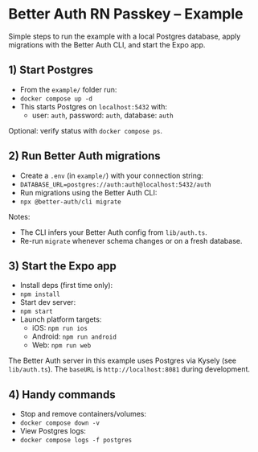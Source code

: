 # Better Auth RN Passkey – Example

Simple steps to run the example with a local Postgres database, apply migrations with the Better Auth CLI, and start the Expo app.

## 1) Start Postgres
- From the `example/` folder run:
- `docker compose up -d`
- This starts Postgres on `localhost:5432` with:
  - user: `auth`, password: `auth`, database: `auth`

Optional: verify status with `docker compose ps`.

## 2) Run Better Auth migrations
- Create a `.env` (in `example/`) with your connection string:
- `DATABASE_URL=postgres://auth:auth@localhost:5432/auth`
- Run migrations using the Better Auth CLI:
- `npx @better-auth/cli migrate`

Notes:
- The CLI infers your Better Auth config from `lib/auth.ts`.
- Re-run `migrate` whenever schema changes or on a fresh database.

## 3) Start the Expo app
- Install deps (first time only):
- `npm install`
- Start dev server:
- `npm start`
- Launch platform targets:
  - iOS: `npm run ios`
  - Android: `npm run android`
  - Web: `npm run web`

The Better Auth server in this example uses Postgres via Kysely (see `lib/auth.ts`). The `baseURL` is `http://localhost:8081` during development.

## 4) Handy commands
- Stop and remove containers/volumes:
- `docker compose down -v`
- View Postgres logs:
- `docker compose logs -f postgres`
